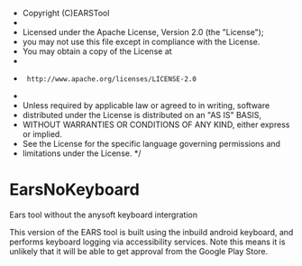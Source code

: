 * Copyright (C)EARSTool
 *
 * Licensed under the Apache License, Version 2.0 (the "License");
 * you may not use this file except in compliance with the License.
 * You may obtain a copy of the License at
 *
 *      http://www.apache.org/licenses/LICENSE-2.0
 *
 * Unless required by applicable law or agreed to in writing, software
 * distributed under the License is distributed on an "AS IS" BASIS,
 * WITHOUT WARRANTIES OR CONDITIONS OF ANY KIND, either express or implied.
 * See the License for the specific language governing permissions and
 * limitations under the License.
 */



# EarsNoKeyboard
Ears tool without the anysoft keyboard intergration


This version of the EARS tool is built using the inbuild android keyboard, and performs keyboard logging via accessibility services. Note 
this means it is unlikely that it will be able to get approval from the Google Play Store.
